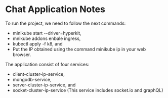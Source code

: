 # Chat Application Notes

To run the project, we need to follow the next commands:

- minikube start --driver=hyperkit,
- mnikube addons enbale ingress,
- kubectl apply -f k8, and
- Put the IP obtained using the command minikube ip in your web browser.

The application consist of four services:

- client-cluster-ip-service,
- mongodb-service,
- server-cluster-ip-service, and
- socket-cluster-ip-service (This service includes socket.io and graphQL)
